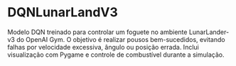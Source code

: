 # DQNLunarLandV3
Modelo DQN treinado para controlar um foguete no ambiente LunarLander-v3 do OpenAI Gym. O objetivo é realizar pousos bem-sucedidos, evitando falhas por velocidade excessiva, ângulo ou posição errada. Inclui visualização com Pygame e controle de combustível durante a simulação.
